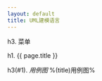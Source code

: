 ```yaml
---
layout: default
title: UML建模语言
---
```


<div id="charpter">

h3. 菜单

</div>

h1. {{ page.title }}

h3(#1). *用例图* %(title)用例图%

